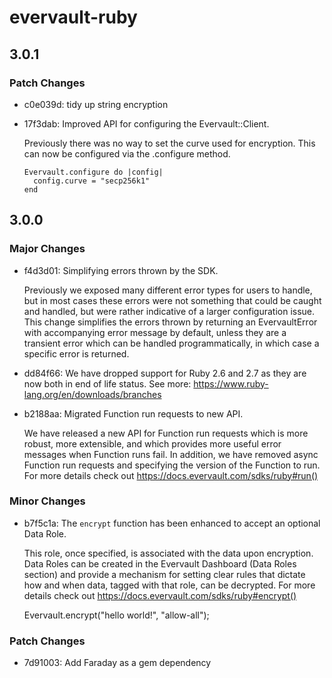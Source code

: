 # evervault-ruby

## 3.0.1

### Patch Changes

- c0e039d: tidy up string encryption
- 17f3dab: Improved API for configuring the Evervault::Client.

  Previously there was no way to set the curve used for encryption. This can now
  be configured via the .configure method.

  ```
  Evervault.configure do |config|
    config.curve = "secp256k1"
  end
  ```

## 3.0.0

### Major Changes

- f4d3d01: Simplifying errors thrown by the SDK.

  Previously we exposed many different error types for users to handle, but in most cases these errors were not something that could be caught and handled, but were rather indicative of a larger configuration issue. This change simplifies the errors thrown by returning an EvervaultError with accompanying error message by default, unless they are a transient error which can be handled programmatically, in which case a specific error is returned.

- dd84f66: We have dropped support for Ruby 2.6 and 2.7 as they are now both in end of life status.
  See more: https://www.ruby-lang.org/en/downloads/branches
- b2188aa: Migrated Function run requests to new API.

  We have released a new API for Function run requests which is more robust, more extensible, and which provides more useful error messages when Function runs fail. In addition, we have removed async Function run requests and specifying the version of the Function to run. For more details check out https://docs.evervault.com/sdks/ruby#run()

### Minor Changes

- b7f5c1a: The `encrypt` function has been enhanced to accept an optional Data Role.

  This role, once specified, is associated with the data upon encryption. Data Roles can be created in the Evervault Dashboard (Data Roles section) and provide a mechanism for setting clear rules that dictate how and when data, tagged with that role, can be decrypted. For more details check out https://docs.evervault.com/sdks/ruby#encrypt()

  Evervault.encrypt("hello world!", "allow-all");

### Patch Changes

- 7d91003: Add Faraday as a gem dependency
